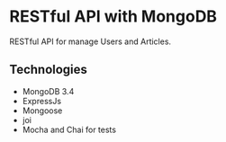 # RESTful API with MongoDB

RESTful API for manage Users and Articles.

## Technologies
- MongoDB 3.4
- ExpressJs
- Mongoose
- joi
- Mocha and Chai for tests